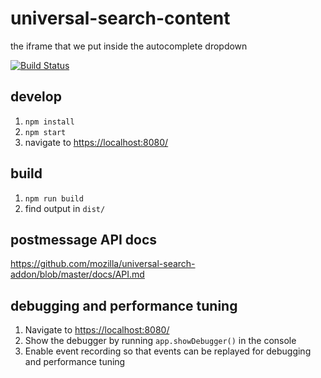 # universal-search-content

the iframe that we put inside the autocomplete dropdown

[![Build Status](https://travis-ci.org/mozilla/universal-search-content.svg?branch=master)](https://travis-ci.org/mozilla/universal-search-content)

## develop

1. `npm install`
2. `npm start`
3. navigate to <https://localhost:8080/>

## build

1. `npm run build`
2. find output in `dist/`

## postmessage API docs

https://github.com/mozilla/universal-search-addon/blob/master/docs/API.md

## debugging and performance tuning

1. Navigate to <https://localhost:8080/>
2. Show the debugger by running `app.showDebugger()` in the console
3. Enable event recording so that events can be replayed for debugging and performance tuning
